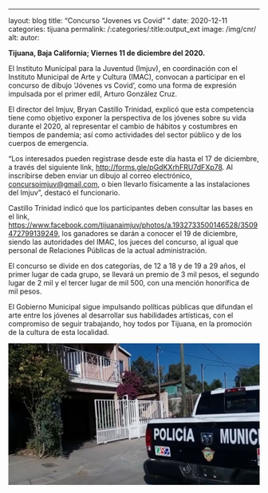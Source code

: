 ﻿---
layout: blog
title:  “Concurso “Jovenes vs Covid” "
date:   2020-12-11
categories: tijuana
permalink: /:categories/:title:output_ext
image: /img/cnr/
alt: 
autor: 
 
**Tijuana, Baja California; Viernes 11 de diciembre del 2020.**


El Instituto Municipal para la Juventud (Imjuv), en coordinación con el Instituto Municipal de Arte y Cultura (IMAC), convocan a participar en el concurso de dibujo ‘Jóvenes vs Covid’, como una forma de expresión impulsada por el primer edil, Arturo González Cruz.


El director del Imjuv, Bryan Castillo Trinidad, explicó que esta competencia tiene como objetivo exponer la perspectiva de los jóvenes sobre su vida durante el 2020, al representar el cambio de hábitos y costumbres en tiempos de pandemia; así como actividades del sector público y de los cuerpos de emergencia.


“Los interesados pueden registrase desde este día hasta el 17 de diciembre, a través del siguiente link, http://forms.gle/pGdKXrhFRU7dFXp78. Al inscribirse deben enviar un dibujo al correo electrónico, concursoimjuv@gmail.com, o bien llevarlo físicamente a las instalaciones del Imjuv”, destacó el funcionario.


Castillo Trinidad indicó que los participantes deben consultar las bases en el link, https://www.facebook.com/tijuanaimjuv/photos/a.1932733500146528/3509472799139249, los ganadores se darán a conocer el 19 de diciembre, siendo las autoridades del IMAC, los jueces del concurso, al igual que personal de Relaciones Públicas de la actual administración.


El concurso se divide en dos categorías, de 12 a 18 y de 19 a 29 años, el primer lugar de cada grupo, se llevará un premio de 3 mil pesos, el segundo lugar de 2 mil y el tercer lugar de mil 500, con una mención honorífica de mil pesos.


El Gobierno Municipal sigue impulsando políticas públicas que difundan el arte entre los jóvenes al desarrollar sus habilidades artísticas, con el compromiso de seguir trabajando, hoy todos por Tijuana, en la promoción de la cultura de esta localidad.

<div id="carouselExampleSlidesOnly" class="carousel slide" data-ride="carousel">
  <div class="carousel-inner">
    <div class="carousel-item active">
       <img class="d-block w-100" src="/img/cnr/una-persona-armada.jpg" loading="lazy"  alt="Patrulla de policia que acudio">
    </div>
  </div>
</div>